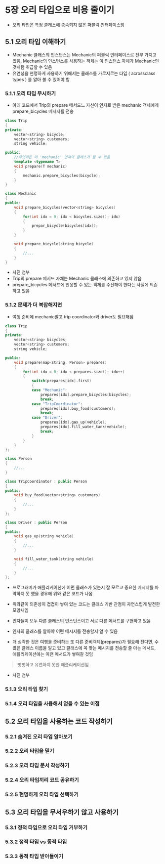 # 5장 오리 타입으로 비용 줄이기
- 오리 타입은 특정 클래스에 종속되지 않은 퍼블릭 인터페이스임

## 5.1 오리 타입 이해하기
- Mechanic 클래스의 인스턴스는 Mechanic의 퍼블릭 인터페이스르 전부 가지고 있음, Mechanic의 인스턴스를 사용하는 객체는 이 인스턴스 자체가 Mechanic인 것처럼 취급할 수 있음
- 유연성을 현명하게 사용하기 위해서는 클래스를 가로지르는 타입 ( acrossclass types ) 를 알아 볼 수 있어야 함

### 5.1.1 오리 타입 무시하기
- 아래 코드에서 Trip의 prepare 메서드느 자신이 인자로 받은 mechanic 객체에게 prepare_bicycles 메시지를 전송
```cpp
class Trip
{
private:
    vector<string> bicycle;
    vector<string> customers;
    string vehicle;

public: 
    //무엇이든 이 'mechanic' 인자의 클래스가 될 수 있음
    template <typename T>
    void prepare(T mechanic)
    {
        mechanic.prepare_bicycles(bicycle);
    }
}

class Mechanic
{
public:
    void prepare_bicycles(vector<string> bicycles)
    {
        for(int idx = 0; idx < bicycles.size(); idx)
        {
            prepar_bicycle(bicycles[idx]);
        }
    }

    void prepare_bicycle(string bicycle)
    {
        //...
    }
}
```
- 사진 첨부
- Trip의 prepare 메서드 자체는 Mechanic 클래스에 의존하고 있지 않음
- prepare_bicycles 메서드에 반응할 수 있는 객체를 수신해야 한다는 사실에 의존하고 있음

### 5.1.2 문제가 더 복잡해지면
- 여행 준비에 mechanic말고 trip coordinator와 driver도 필요해짐
```cpp
class Trip
{
private:
    vector<string> bicycles;
    vector<string> customers;
    string vehicle;

public:
    void prepare(map<string, Person> prepares)
    {
        for(int idx = 0; idx < prepares.size(); idx++)
        {
            switch(prepares[idx].first)
            {
            case "Mechanic":
                prepares[idx].prepare_bicycles(bicycles);
                break;
            case "TripCoordinator":
                prepares[idx].buy_food(customers);
                break;
            case "Driver":
                prepares[idx].gas_up(vehicle);
                prepares[idx].fill_water_tank(vehicle);
                break;
            }
        }
    }
};

class Person
{
    //...
}

class TripCoordinator : public Person
{
public:
    void buy_food(vector<string> customers)
    {
        //...
    }
};

class Driver : public Person
{
public:
    void gas_up(string vehicle)
    {
        //...
    }

    void fill_water_tank(string vehicle)
    {
        //...
    }
};
```
- 프로그래머가 애플리케이션에 어떤 클래스가 있는지 잘 모르고 중요한 메시지를 파악하지 못 했을 경우에 위와 같은 코드가 나옴
- 위와같이 의존성이 겹겹이 쌓여 있는 코드는 클래스 기반 관점이 자연스럽게 발전한 모양새임

- 인자들이 모두 다른 클래스의 인스턴스이고 서로 다른 메서드를 구현하고 있음
- 인자의 클래스를 알아야 어떤 메시지를 전송할지 알 수 있음
- 더 심각한 것은 여행을 준비하는 또 다른 준비객체(prepares)가 필요해 진다면, 수많은 클래스 이름을 알고 있고 클래스에 꼭 맞는 메시지를 전송할 줄 아는 메서드, 애플리케이션에는 이런 메서드가 쌓여갈 것임
  
 > 뻣뻣하고 유연하지 못한 애플리케이션임

- 사진 첨부


### 5.1.3 오리 타입 찾기

### 5.1.4 오리 타입을 사용해서 얻을 수 있는 이점

## 5.2 오리 타입을 사용하는 코드 작성하기

### 5.2.1 숨겨진 오리 타입 알아보기

### 5.2.2 오리 타입을 믿기

### 5.2.3 오리 타입 문서 작성하기

### 5.2.4 오리 타입끼리 코드 공유하기

### 5.2.5 현명하게 오리 타입 선택하기

## 5.3 오리 타입을 무서우하기 않고 사용하기

### 5.3.1 정적 타입으로 오리 타입 거부하기

### 5.3.2 정적 타입 vs 동적 타입

### 5.3.3 동적 타입 받아들이기

